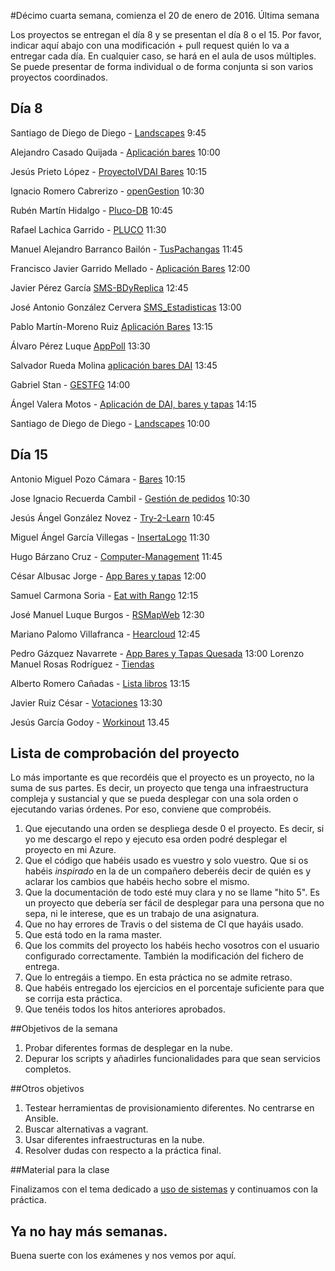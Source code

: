 #Décimo cuarta semana, comienza el 20 de enero de 2016. Última semana

Los proyectos se entregan el día 8 y se presentan el día 8 o el 15. Por favor, indicar aquí abajo con una modificación + pull request quién lo va a entregar cada día. En cualquier caso, se hará en el aula de usos múltiples. Se puede presentar de forma individual o de forma conjunta si son varios proyectos coordinados.

## Día 8


Santiago de Diego de Diego -
[Landscapes](https://github.com/santidediego/Landscapes) 9:45

Alejandro Casado Quijada -
[Aplicación bares](https://github.com/acasadoquijada/IV) 10:00

Jesús Prieto López -
[ProyectoIVDAI Bares](https://github.com/JesGor/Proyecto-IV-DAI) 10:15

Ignacio Romero Cabrerizo -
[openGestion](https://github.com/nachobit/IV_PR_OpenOrder) 10:30

Rubén Martín Hidalgo -
[Pluco-DB](https://github.com/romilgildo/IV-PLUCO-RMH) 10:45

Rafael Lachica Garrido -
[PLUCO](https://github.com/rafaellg8/IV-PLUCO-RLG) 11:30

Manuel Alejandro Barranco Bailón -
[TusPachangas](https://github.com/mabarrbai/TusPachangas) 11:45

Francisco Javier Garrido Mellado -
[Aplicación Bares](https://github.com/javiergarridomellado/DAI) 12:00

Javier Pérez García
[SMS-BDyReplica](https://github.com/neon520/SMS-BDyReplica) 12:45

José Antonio González Cervera
[SMS_Estadisticas](https://github.com/JA-Gonz/SMS_Estadisticas) 13:00

Pablo Martín-Moreno Ruiz
[Aplicación Bares](https://github.com/pmmre/Bares) 13:15

Álvaro Pérez Luque [AppPoll](https://github.com/alvaro-gr/proyecto-IV) 13:30

Salvador Rueda Molina [aplicación bares DAI](https://github.com/srmf9/Proyecto-IV)  13:45

Gabriel Stan - [GESTFG](https://github.com/gabriel-stan/gestion-tfg) 14:00

Ángel Valera Motos -
[Aplicación de DAI, bares y tapas](https://github.com/AngelValera/bares-y-tapas-DAI) 14:15

Santiago de Diego de Diego -
[Landscapes](https://github.com/santidediego/Landscapes) 10:00

## Día 15



Antonio Miguel Pozo Cámara -
[Bares](https://github.com/AntonioPozo/Bares) 10:15

Jose Ignacio Recuerda Cambil -
[Gestión de pedidos](https://github.com/ignaciorecuerda/gestionpedidos_django) 10:30

Jesús Ángel González Novez -
[Try-2-Learn](https://github.com/jesusgn90/Try-2-Learn) 10:45

Miguel Ángel García Villegas -
[InsertaLogo](https://github.com/magvugr/InsertaLogo) 11:30

Hugo Bárzano Cruz -
[Computer-Management](https://github.com/hugobarzano/osl-computer-management) 11:45

César Albusac Jorge -
[App Bares y tapas](https://github.com/cesar2/DAI-BARES) 12:00


Samuel Carmona Soria -
[Eat with Rango](https://github.com/Samuc/Eat-with-Rango) 12:15


José Manuel Luque Burgos -
[RSMapWeb](https://github.com/luqueburgosjm/RSMapWeb) 12:30

Mariano Palomo Villafranca -
[Hearcloud](https://github.com/mpvillafranca/hear-cloud) 12:45

Pedro Gázquez Navarrete - 
[App Bares y Tapas Quesada](https://github.com/pedrogazquez/appBares) 13:00
Lorenzo Manuel Rosas Rodríguez - [Tiendas](https://github.com/lorenmanu/Tiendas)

Alberto Romero Cañadas - [Lista libros](https://github.com/sn1k/submodulo-alberto) 13:15

Javier Ruiz César - [Votaciones](https://github.com/javiexfiliana7/submodulo-javi) 13:30

Jesús García Godoy -
[Workinout](https://github.com/jesmorc/Workinout.git) 13.45

## Lista de comprobación del proyecto

Lo más importante es que recordéis que el proyecto es un proyecto, no la suma de sus partes. Es decir, un proyecto que tenga una infraestructura compleja y sustancial y que se pueda desplegar con una sola orden o ejecutando varias órdenes. Por eso, conviene que comprobéis.

1. Que ejecutando una orden se despliega desde 0 el proyecto. Es decir, si yo me descargo el repo y ejecuto esa orden podré desplegar el proyecto en mi Azure.
2. Que el código que habéis usado es vuestro y solo vuestro. Que si os habéis *inspirado* en la de un compañero deberéis decir de quién es y aclarar los cambios que habéis hecho sobre el mismo.
3. Que la documentación de todo esté muy clara y no se llame "hito 5". Es un proyecto que debería ser fácil de desplegar para una persona que no sepa, ni le interese, que es un trabajo de una asignatura.
4. Que no hay errores de Travis o del sistema de CI que hayáis usado.
5. Que está todo en la rama master.
6. Que los commits del proyecto los habéis hecho vosotros con el usuario configurado correctamente. También la modificación del fichero de entrega.
7. Que lo entregáis a tiempo. En esta práctica no se admite retraso.
8. Que habéis entregado los ejercicios en el porcentaje suficiente para que se corrija esta práctica.
9. Que tenéis todos los hitos anteriores aprobados.


##Objetivos de la semana

1. Probar diferentes formas de desplegar en la nube.
2. Depurar los scripts y añadirles funcionalidades para que sean servicios completos.

##Otros objetivos

1. Testear herramientas de provisionamiento diferentes. No centrarse en Ansible.
2. Buscar alternativas a vagrant.
3. Usar diferentes infraestructuras en la nube.
4. Resolver dudas con respecto a la práctica final.

##Material para la clase

Finalizamos con el tema dedicado a [uso de sistemas](http://jj.github.io/IV/documentos/temas/Uso_de_sistemas) y continuamos con la práctica.


## Ya no hay más semanas.

Buena suerte con los exámenes y nos vemos por aquí.
